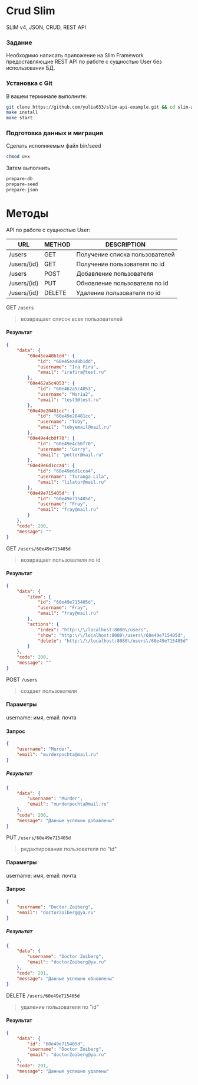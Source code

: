 # Crud Slim
SLIM v4, JSON, CRUD, REST API

### Задание
Необходимо написать приложение на Slim Framework предоставляющие REST API по работе с сущностью User без использования БД.

### Установка с Git

В вашем терминале выполните:

```bash
git clone https://github.com/yulia633/slim-api-example.git && cd slim-api-example-main
make install
make start
```

### Подготовка данных и миграция

Сделать исполняемым файл bin/seed

```bash
chmod u+x
```

Затем выполнить

```bash
prepare-db
prepare-seed
prepare-json
```

# Методы
API по работе с сущностью User:

| URL | METHOD | DESCRIPTION |
| --- | --- | --- |
| /users | GET | Получение списка пользователей |
| /users/{id} | GET | Получение пользователя по id |
| /users | POST | Добавление пользователя |
| /users/{id} | PUT | Обновление пользователя по id |
| /users/{id} | DELETE | Удаление пользователя по id |


GET `/users`
> возвращает список всех пользователей

#### Результат
```json
{
    "data": {
        "60e45ea48b1dd": {
            "id": "60e45ea48b1dd",
            "username": "Ira Fira",
            "email": "irafira@test.ru"
        },
        "60e462a5c4053": {
            "id": "60e462a5c4053",
            "username": "Maria2",
            "email": "test3@test.ru"
        },
        "60e49e20481cc": {
            "id": "60e49e20481cc",
            "username": "Toby",
            "email": "tobyemail@mail.ru"
        },
        "60e49e4cb0f70": {
            "id": "60e49e4cb0f70",
            "username": "Garry",
            "email": "potter@mail.ru"
        },
        "60e49e6d1cca4": {
            "id": "60e49e6d1cca4",
            "username": "Turanga Lila",
            "email": "lilatur@mail.ru"
        },
        "60e49e715405d": {
            "id": "60e49e715405d",
            "username": "Fray",
            "email": "fray@mail.ru"
        }
    },
    "code": 200,
    "message": ""
}
```


GET `/users/60e49e715405d`
> возвращает пользователя по id

#### Результат
```json
{
    "data": {
        "item": {
            "id": "60e49e715405d",
            "username": "Fray",
            "email": "fray@mail.ru"
        },
        "actions": {
            "index": "http:\/\/localhost:8080\/users",
            "show": "http:\/\/localhost:8080\/users\/60e49e715405d",
            "delete": "http:\/\/localhost:8080\/users\/60e49e715405d"
        }
    },
    "code": 200,
    "message": ""
}
```


POST `/users`
> создает пользователя

#### Параметры
username: имя,
email: почта

#### Запрос
```json
{
    "username": "Murder",
    "email": "murderpochta@mail.ru"
}
```
##### Результат
```json
{
    "data": {
        "username": "Murder",
        "email": "murderpochta@mail.ru"
    },
    "code": 200,
    "message": "Данные успешно добавлены"
}
```


PUT `/users/60e49e715405d`
> редактирование пользователя по "id"

#### Параметры
username: имя,
email: почта

#### Запрос
```json
{
    "username": "Doctor Zoiberg",
    "email": "doctorZoiberg@ya.ru"
}
```

##### Результат
```json
{
    "data": {
        "username": "Doctor Zoiberg",
        "email": "doctorZoiberg@ya.ru"
    },
    "code": 201,
    "message": "Данные успешно обновлены"
}
```


DELETE `/users/60e49e715405d`
> удаление пользователя по "id"

#### Результат
```json
{
    "data": {
        "id": "60e49e715405d",
        "username": "Doctor Zoiberg",
        "email": "doctorZoiberg@ya.ru"
    },
    "code": 201,
    "message": "Данные успешно удалены"
}
```
